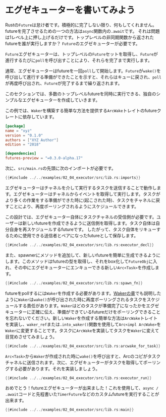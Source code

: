 # エグゼキューターを書いてみよう

Rustの`Future`は怠け者です。積極的に完了しない限り、何もしてくれません。
futureを完了させるための一つの方法は`async`関数内の`.await`です。
それは問題は1レベル上に押し上げるだけです。トップレベルの非同期関数から返されたfutureを誰が実行しますか？
`Future`のエグゼキューターが必要です。

`Future`エグゼキューターは、トップレベルの`Future`セットを取得し、`Future`が進行するたびに`poll`を呼び出すことにより、それらを完了まで実行します。

通常、エグゼキューターはfutureを一回`poll`して開始します。`Future`が`wake()`を呼び出して進行する準備ができたことを示すと、それらはキューに戻され、`poll`が再度呼び出され、`Future`が完了するまで繰り返されます。

このセクションでは、多数のトップレベルfutureを同時に実行できる、独自のシンプルなエグゼキューターを作成していきます。

この例では、`Waker`を構築する簡単な方法を提供する`ArcWake`トレイトのfutureクレートに依存しています。

```toml
[package]
name = "xyz"
version = "0.1.0"
authors = ["XYZ Author"]
edition = "2018"

[dependencies]
futures-preview = "=0.3.0-alpha.17"
```

次に、`src/main.rs`の先頭に次のインポートが必要です。

```rust
{{#include ../../examples/02_04_executor/src/lib.rs:imports}}
```

エグゼキューターはチャネルを介して実行するタスクを送信することで動作します。エグゼキューターはチャネルからイベントを取得して実行します。タスクがより多くの作業をする準備ができた時に(起こされた時)、タスクをチャネルに戻すことにより、再度ポーリングされるようにスケジュールできます。

この設計では、エグゼキューター自体にタスクチャネルの受信側が必要です。ユーザーは新しいfutureを作成できるように送信側を取得します。タスク自体は自分自身を再スケジュールするfutureです。
したがって、タスク自体をリキューするために使用できる送信者とペアになったfutureとして保存します。

```rust
{{#include ../../examples/02_04_executor/src/lib.rs:executor_decl}}
```

また、spawnerにメソッドを追加して、新しいfutureを簡単に生成できるようにします。このメソッドはfutureの型を取得し、それをbox化して`FutureObj`に入れ、その中にエグゼキューターにエンキューできる新しい`Arc<Task>`を作成します。

```rust
{{#include ../../examples/02_04_executor/src/lib.rs:spawn_fn}}
```

futureをpollするには`Waker`を作成する必要があります。[Wakerの章](./03_wakeups.md)でも説明したように`Waker`は`wake()`が呼び出された時に再度ポーリングされるタスクをスケジュールする責任があります。`Waker`はどのタスクが準備完了になったかをエグゼキューターに正確に伝え、準備ができているfutureだけをポーリングできることを忘れないでください。新しい`Waker`を作成する簡単な方法は`ArcWake`トレイトを実装し、`waker_ref`または`.into_waker()`関数を使用して`Arc<impl ArcWake>`を`Waker`に変更することです。タスクに`ArcWake`を実装してタスクを`Waker`に変えて目覚めさせてみましょう。

```rust
{{#include ../../examples/02_04_executor/src/lib.rs:arcwake_for_task}}
```

`Arc<Task>`から`Waker`が作成された時に`wake()`を呼び出すと、Arcのコピがタスクチャネルに送信されます。次に、エグゼキューターがタスクを取得してポーリングする必要があります。それを実装しましょう。

```rust
{{#include ../../examples/02_04_executor/src/lib.rs:executor_run}}
```

おめでとう！futureエグゼキューターが出来ました！これを使用して、`async / .await`コードと先程書いた`TimerFuture`などのカスタムfutureを実行することが出来ます。

```rust
{{#include ../../examples/02_04_executor/src/lib.rs:main}}
```
